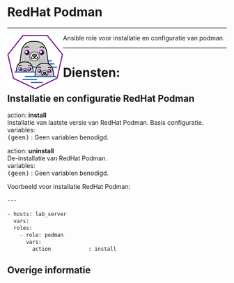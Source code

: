 # RedHat Podman

***

<img src="media/icon_podman.png" align="left" height="128" width="128" />
Ansible role voor installatie en configuratie van podman.

***

# Diensten:

## Installatie en configuratie RedHat Podman

action: **install**<br/>
Installatie van laatste versie van RedHat Podman. Basis configuratie.<br/>
variables:<br/>
<kbd>(geen)</kbd> : Geen variablen benodigd.<br/>


action: **uninstall**<br/>
De-installatie van RedHat Podman.<br/>
variables:<br/>
<kbd>(geen)</kbd> : Geen variablen benodigd.<br/>



Voorbeeld voor installatie RedHat Podman:

```
---

- hosts: lab_server
  vars:
  roles:
    - role: podman
      vars:
        action            : install

```



## Overige informatie

